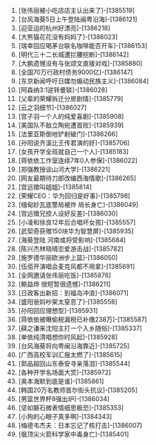 
1. [张伟丽被小吃店店主认出来了]-[1385519]
1. [台风海葵5日上午登陆闽粤沿海]-[1386121]
1. [迎亚运的杭州好漂亮]-[1386218]
1. [大熊猫花花没有妈妈了]-[1386023]
1. [瑞幸回应喝茅台联名咖啡能否开车]-[1386153]
1. [明代三十二长城遭拦腰挖断]-[1386142]
1. [大鹏遗憾没有与张颂文直接对戏]-[1385880]
1. [全国70万行政村债务9000亿]-[1386147]
1. [东京新闻呼吁日媒勿煽动民族主义]-[1386084]
1. [阿森纳3:1逆转曼联]-[1386028]
1. [父辈的荣耀拆迁分房剧情]-[1385779]
1. [云之羽细节]-[1386027]
1. [宫子羽一个人的纯爱喜剧]-[1385908]
1. [美国队不敌立陶宛遭首败]-[1385939]
1. [法里亚斯倒地铲射破门]-[1386266]
1. [孙阳说齐溪比王传君演的好]-[1385706]
1. [女孩开学全班就自己一个人]-[1385183]
1. [蒋依依工作室连续7年0人参保]-[1386022]
1. [郑强教授谈山河大学]-[1386221]
1. [网友最期待刀郎改编西海情歌]-[1386265]
1. [宫远徵叫姐姐]-[1385814]
1. [荣耀CEO：华为回归是好事]-[1385798]
1. [缅甸妙瓦底警局被炸 局长身亡]-[1386049]
1. [宫远徵兄控人设好反差]-[1386030]
1. [小凌和徐良12年后合唱坏女孩]-[1385557]
1. [武契奇获赠150块华为智慧屏]-[1385935]
1. [海葵登陆 河南或将受影响]-[1385684]
1. [陈兴杰林晓晴恋爱游击战]-[1385782]
1. [施罗德华丽欧洲步上篮]-[1386050]
1. [伍佰开演唱会麦克风都不用拿]-[1385691]
1. [全网邀请张伟丽吃饭]-[1385876]
1. [赖益烨 很短暂很遗憾]-[1386211]
1. [日政客出新招：到福岛冲浪]-[1386071]
1. [盛阳爸妈吵架太窒息了]-[1385558]
1. [孙阳回应理想型]-[1385931]
1. [蒋依依被曝偷税漏税已补缴238万]-[1385587]
1. [薛之谦来沈阳主打一个入乡随俗]-[1385337]
1. [单依纯清唱想你时风起]-[1385928]
1. [台风海葵将向粤闽沿海靠近]-[1385725]
1. [广西高校军训汇报太燃了]-[1385615]
1. [郭品超回山东泰安寻亲落泪]-[1385544]
1. [各种开学名场面大赏]-[1385972]
1. [奥本海默到底是谁]-[1385861]
1. [韩国20万名教师首尔街头抗议]-[1385205]
1. [男篮世界杯8强出炉]-[1386034]
1. [坚如磐石微表情细思极恐]-[1385353]
1. [小狗的心眼子真多啊]-[1384343]
1. [梅德韦杰夫：日本忘记了核打击]-[1386007]
1. [俄顶尖火箭科学家中毒身亡]-[1385401]